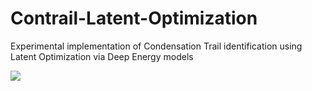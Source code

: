 # Contrail-Latent-Optimization
Experimental implementation of Condensation Trail identification using Latent Optimization via Deep Energy models 

<p>
  <img src="https://drive.google.com/file/d/1aPciIGCp-c-Vnaf-RTr933CQ224ec2S9/view?usp=drive_link" style="width: auto; height:auto;" />
</p>
